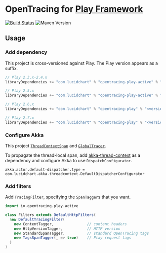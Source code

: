 # OpenTracing for [Play Framework](https://www.playframework.com/)

[![Build Status](https://travis-ci.com/lucidsoftware/opentracing-playframework.svg?branch=master)](https://travis-ci.com/lucidsoftware/opentracing-playframework)
![Maven Version](https://img.shields.io/maven-central/v/com.lucidchart/opentracing-play_2.11.svg)

## Usage

### Add dependency

This project is cross-versioned against Play. The Play version appears as a suffix.

```scala
// Play 2.3.x-2.4.x
libraryDependencies += "com.lucidchart" % "opentracing-play-active" % "<version>-2.3"
```

```scala
// Play 2.5.x
libraryDependencies += "com.lucidchart" % "opentracing-play-active" % "<version>-2.5"
```

```scala
// Play 2.6.x
libraryDependencies += "com.lucidchart" % "opentracing-play" % "<version>-2.6"
```

```scala
// Play 2.7.x
libraryDependencies += "com.lucidchart" % "opentracing-play" % "<version>-2.7"
```

### Configure Akka

This project [`ThreadContextSpan`](https://github.com/lucidsoftware/opentracing-thread-context) and
[`GlobalTracer`](https://github.com/opentracing-contrib/java-globaltracer).

To propagate the thread-local span, add [akka-thread-context](https://github.com/lucidsoftware/akka-thread-context) as
a dependency and configure Akka to use `DispatchConfigurator`.

```hocon
akka.actor.default-dispatcher.type = com.lucidchart.akka.threadcontext.DefaultDispatcherConfigurator
```

### Add filters

Add `TracingFilter`, specifying the `SpanTagger`s that you want.

```scala
import io.opentracing.play.active

class Filters extends DefaultHttpFilters(
  new DefaultTracingFilter(
    new ContentTagger,               // content headers
    new HttpVersionTagger,           // HTTP version
    new StandardSpanTagger,          // standard OpenTracing tags
    new TagsSpanTagger(_ => true)    // Play request tags
  )
)
```
